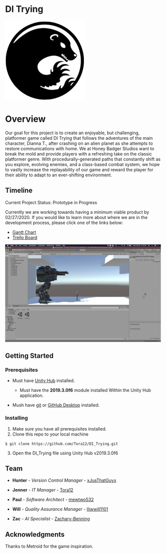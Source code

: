 # DI Trying

![Image of HBS Logo](/doc/HBS_Logo.png)

# Overview

Our goal for this project is to create an enjoyable, but challenging, platformer game called DI Trying that follows the adventures of the main character, Dianna T., after crashing on an alien planet as she attempts to restore communications with home. We at Honey Badger Studios want to break the mold and provide players with a refreshing take on the classic platformer genre. With procedurally-generated paths that constantly shift as you explore, evolving enemies, and a class-based combat system, we hope to vastly increase the replayability of our game and reward the player for their ability to adapt to an ever-shifting environment.

## Timeline

Current Project Status: Prototype in Progress

Currently we are working towards having a minimum viable product by 02/27/2020. If you would like to learn more about where we are in the development process, please click one of the links below:

* [Gantt Chart](https://docs.google.com/spreadsheets/d/19o83MxaFepVyZ4x1RYVhEqQ_Qr2QDk57QNjsfDz3CUw/edit?usp=sharing)
* [Trello Board](https://trello.com/b/LNXeEloW/honeybadgerstudioshbs)

![Image of Dev Room](/doc/02-24-2020_Screenshot.png)

## Getting Started

### Prerequisites

* Must have [Unity Hub](https://store.unity.com/?_ga=2.234855702.907401220.1580205439-245300881.1553140728#plans-individual) installed.
    * Must have the **2019.3.0f6** module installed Within the Unity Hub application.

* Mush have [git](https://git-scm.com/) or [GitHub Desktop](https://desktop.github.com/) installed.

### Installing

1. Make sure you have all prerequisites installed.
2. Clone this repo to your local machine 
```
$ git clone https://github.com/Tora12/DI_Trying.git
```
3. Open the DI_Trying file using Unity Hub v2019.3.0f6

## Team

* **Hunter** - *Version Control Manager* - [xJusThatGuyx](https://github.com/xJusThatGuyx)

* **Jenner** - *IT Manager* - [Tora12](https://github.com/Tora12)

* **Paul** - *Software Architect* - [mewtwo532](https://github.com/mewtwo532)

* **Will** - *Quality Assurance Manager* - [lliwwill1101](https://github.com/lliwwill1101)

* **Zac** - *AI Specialist* - [Zachary-Benning](https://github.com/Zachary-Benning)

## Acknowledgments

Thanks to Metroid for the game inspiration.
